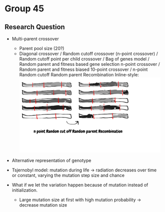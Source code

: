 # Group 45

## Research Question
- Multi-parent crossover
  - Parent pool size (20?)
  - Diagonal crossover / Random cutoff crossover (n-point crossover) / Random cutoff point per child crossover / Bag of genes model / Random parent and fitness based gene selection n-point crossover / Random parent and fitness biased 10-point crossover / n-point Random cutoff Random parent Recombination
  Inline-style: 
![alt text](https://github.com/antonsteenvoorden/evoluties/blob/master/Drawing%20(1).png "Logo Title Text 1")
  
- Alternative representation of genotype
- Tsjernobyl model: mutation during life -> radiation decreases over time or constant, varying the mutation step size and chance
- What if we let the variation happen because of mutation instead of initialization.
  - Large mutation size at first with high mutation probability -> decrease mutation size
